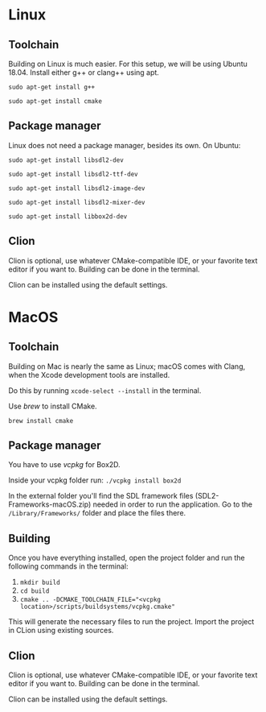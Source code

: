 # Linux
## Toolchain
Building on Linux is much easier. For this setup, we will be using Ubuntu 18.04. Install either g++ or clang++ using apt.

`sudo apt-get install g++`

`sudo apt-get install cmake`

## Package manager
Linux does not need a package manager, besides its own. On Ubuntu:

`sudo apt-get install libsdl2-dev`

`sudo apt-get install libsdl2-ttf-dev`

`sudo apt-get install libsdl2-image-dev`

`sudo apt-get install libsdl2-mixer-dev`

`sudo apt-get install libbox2d-dev`

## Clion
Clion is optional, use whatever CMake-compatible IDE, or your favorite text editor if you want to. Building can be done
in the terminal.

Clion can be installed using the default settings.

# MacOS
## Toolchain
Building on Mac is nearly the same as Linux; macOS comes with Clang, when
the Xcode development tools are installed.

Do this by running `xcode-select --install` in the terminal.

Use *brew* to install CMake.

`brew install cmake`

## Package manager
You have to use *vcpkg* for Box2D.

Inside your vcpkg folder run:
`./vcpkg install box2d`

In the external folder you'll find the SDL framework files (SDL2-Frameworks-macOS.zip) needed in order to run the application.
Go to the `/Library/Frameworks/` folder and place the files there.

## Building
Once you have everything installed, open the project folder and run the following commands in the terminal:

1. `mkdir build`
2. `cd build`
3. `cmake .. -DCMAKE_TOOLCHAIN_FILE="<vcpkg location>/scripts/buildsystems/vcpkg.cmake"`

This will generate the necessary files to run the project. Import the project in CLion using existing sources.

## Clion
Clion is optional, use whatever CMake-compatible IDE, or your favorite text editor if you want to. Building can be done
in the terminal.

Clion can be installed using the default settings.
